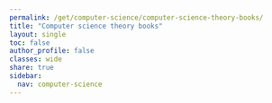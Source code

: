 ```yaml
---
permalink: /get/computer-science/computer-science-theory-books/
title: "Computer science theory books"
layout: single
toc: false
author_profile: false
classes: wide
share: true
sidebar:
  nav: computer-science
---
```


